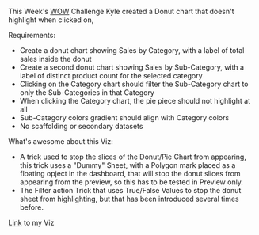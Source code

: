 
This Week's [WOW](https://workout-wednesday.com/2024w26tab/) Challenge Kyle created a Donut chart that doesn't highlight when clicked on, 

Requirements:
* Create a donut chart showing Sales by Category, with a label of total sales inside the donut
* Create a second donut chart showing Sales by Sub-Category, with a label of distinct product count for the selected category
* Clicking on the Category chart should filter the Sub-Category chart to only the Sub-Categories in that Category
* When clicking the Category chart, the pie piece should not highlight at all
* Sub-Category colors gradient should align with Category colors
* No scaffolding or secondary datasets

What's awesome about this Viz:
* A trick used to stop the slices of the Donut/Pie Chart from appearing, this trick uses a "Dummy" Sheet, with a Polygon mark placed as a floating opject in the dashboard, that will stop the donut slices from appearing from the preview, so this has to be tested in Preview only.
* The Filter action Trick that uses True/False Values to stop the donut sheet from highlighting, but that has been introduced several times before. 

[Link](https://public.tableau.com/app/profile/amira.salama/viz/WOW2024W26Canyoufilteradonutwithouthighlightingthepie/WOW2024W26#1) to my Viz
